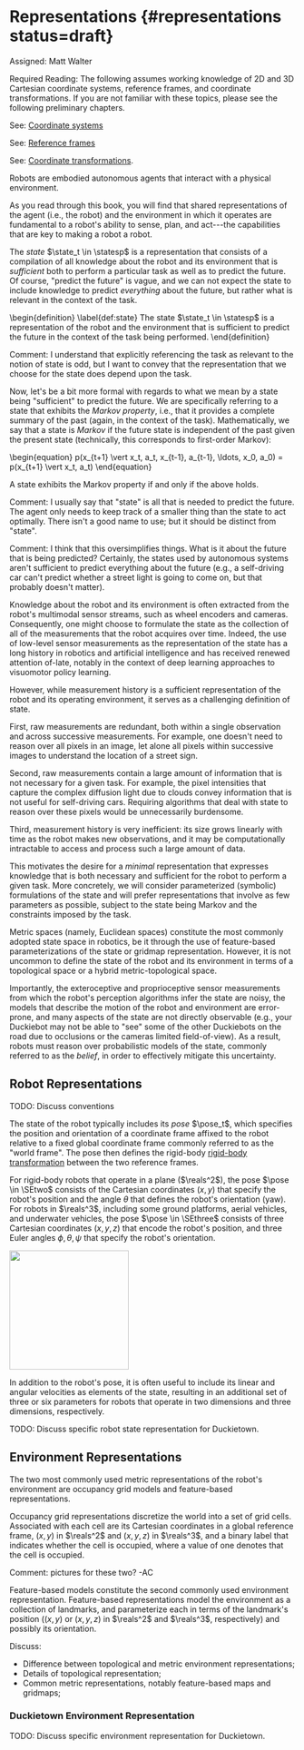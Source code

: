 # Representations  {#representations status=draft}

Assigned: Matt Walter

<div class="requirements" markdown="1">

Required Reading: The following assumes working knowledge of 2D and 3D Cartesian coordinate systems, reference frames, and coordinate transformations. If you are not familiar with these topics, please see the following preliminary chapters.

See: [Coordinate systems](#coordinate_systems)

See: [Reference frames](#reference_frames)

See: [Coordinate transformations](#transformations).

</div>


<!--
**Discuss**:
* Introduction to the notion of *state* as a sufficient statistic that represents the agent (robot) and environment.
* Describe qualities: sufficient statistic; compact (i.e., not conveying unnecessary information); and readily interpretable.
* Define notion of *static* and *dynamic* states.
* Provide examples of robot and environment states.
-->

Robots are embodied autonomous agents that interact with a physical environment.

As you read through this book, you will find that shared representations of the agent (i.e., the robot) and the environment in which it operates are fundamental to a robot's ability to sense, plan, and act---the capabilities that are key to making a robot a robot.

The *state* $\state_t \in \statesp$ is a representation that consists of a compilation of all knowledge about the robot and its environment that is *sufficient* both to perform a particular task as well as to predict the future. Of course, "predict the future" is vague, and we can not expect the state to include knowledge to predict *everything* about the future, but rather what is relevant in the context of the task.

\begin{definition}   \label{def:state}
    The state $\state_t \in \statesp$ is a representation of the robot and the environment that is sufficient to predict the future in the context of the task being performed.
\end{definition}

Comment: I understand that explicitly referencing the task as relevant to the notion of state is odd, but I want to convey that the representation that we choose for the state does depend upon the task.

Now, let's be a bit more formal with regards to what we mean by a state being "sufficient" to predict the future. We are specifically referring to a state that exhibits the *Markov property*, i.e., that it provides a complete summary of the past (again, in the context of the task). Mathematically, we say that a state is *Markov* if the future state is independent of the past given the present state (technically, this corresponds to first-order Markov):

\begin{equation}
    p(x_{t+1} \vert x_t, a_t, x_{t-1}, a_{t-1}, \ldots, x_0, a_0) = p(x_{t+1} \vert x_t, a_t)
\end{equation}

A state exhibits the Markov property if and only if the above holds.

Comment: I usually say that "state" is all that is needed to predict the future.
The agent only needs to keep track of a smaller thing than the state to act optimally.
There isn't a good name to use; but it should be distinct from "state".

Comment: I think that this oversimplifies things. What is it about the future that is being predicted? Certainly, the states used by autonomous systems aren't sufficient to predict everything about the future (e.g., a self-driving car can't predict whether a street light is going to come on, but that probably doesn't matter).

Knowledge about the robot and its environment is often extracted from the robot's multimodal sensor streams, such as wheel encoders and cameras. Consequently, one might choose to formulate the state as the collection of all of the measurements that the robot acquires over time. Indeed, the use of low-level sensor measurements as the representation of the state has a long history in robotics and artificial intelligence and has received renewed attention of-late, notably in the context of deep learning approaches to visuomotor policy learning.

However, while measurement history is a sufficient representation of the robot and its operating environment, it serves as a challenging definition of state.

First, raw measurements are redundant, both within a single observation and across successive measurements. For example, one doesn't need to reason over all pixels in an image, let alone all pixels within successive images to understand the location of a street sign.

Second, raw measurements contain a large amount of information that is not necessary for a given task. For example, the pixel intensities that capture the complex diffusion light due to clouds convey information that is not useful for self-driving cars. Requiring algorithms that deal with state to reason over these pixels would be unnecessarily burdensome.

Third, measurement history is very inefficient: its size grows linearly with time as the robot makes new observations, and it may be computationally intractable to access and process such a large amount of data.

This motivates the desire for a *minimal* representation that expresses knowledge that is both necessary and sufficient for the robot to perform a given task. More concretely, we will consider parameterized (symbolic) formulations of the state and will prefer representations that involve as few parameters as possible, subject to the state being Markov and the constraints imposed by the task.

Metric spaces (namely, Euclidean spaces) constitute the most commonly adopted state space in robotics, be it through the use of feature-based parameterizations of the state or gridmap representation. However, it is not uncommon to define the state of the robot and its environment in terms of a topological space or a hybrid metric-topological space.

Importantly, the exteroceptive and proprioceptive sensor measurements from which the robot's perception algorithms infer the state are noisy, the models that describe the motion of the robot and environment are error-prone, and many aspects of the state are not directly observable (e.g., your Duckiebot may not be able to "see" some of the other Duckiebots on the road due to occlusions or the cameras limited field-of-view). As a result, robots must reason over probabilistic models of the state, commonly referred to as the *belief*, in order to effectively mitigate this uncertainty.

## Robot Representations

TODO: Discuss conventions

The state of the robot typically includes its *pose* $\pose_t$, which specifies the position and orientation of a coordinate frame affixed to the robot relative to a fixed global coordinate frame commonly referred to as the "world frame". The pose then defines the rigid-body [rigid-body transformation](#transformations) between the two reference frames.

For rigid-body robots that operate in a plane ($\reals^2$), the pose $\pose \in \SEtwo$ consists of the Cartesian coordinates $(x,y)$ that specify the robot's position and the angle $\theta$ that defines the robot's orientation (yaw). For robots in $\reals^3$, including some ground platforms, aerial vehicles, and underwater vehicles, the pose $\pose \in \SEthree$ consists of three Cartesian coordinates $(x, y, z)$ that encode the robot's position, and three Euler angles $\phi, \theta, \psi$ that specify the robot's orientation.

<div figure-id="fig:robot_pose_2d" figure-caption="The pose $\pose_t$ of a robot operating in a two-dimensional world consists of the robots $(x,y)$ position and orientation $\theta$ relative to a fixed reference frame.">
  <img src="robot_pose_2d.pdf" style='width: 15em; height:auto'/>
</div>

In addition to the robot's pose, it is often useful to include its linear and angular velocities as elements of the state, resulting in an additional set of three or six parameters for robots that operate in two dimensions and three dimensions, respectively.

<!--
Define the notion of:

* *pose* for mobile robots;
* *configuration* for manipulators
* robot and joint velocities
-->

TODO: Discuss specific robot state representation for Duckietown.

## Environment Representations

The two most commonly used metric representations of the robot's environment are occupancy grid models and feature-based representations.

Occupancy grid representations discretize the world into a set of grid cells. Associated with each cell are its Cartesian coordinates in a global reference frame, $(x,y)$ in $\reals^2$ and $(x,y,z)$ in $\reals^3$, and a binary label that indicates whether the cell is occupied, where a value of one denotes that the cell is occupied.

Comment: pictures for these two? -AC

Feature-based models constitute the second commonly used environment representation. Feature-based representations model the environment as a collection of landmarks, and parameterize each in terms of the landmark's  position ($(x,y)$ or $(x,y,z)$ in $\reals^2$ and $\reals^3$, respectively) and possibly its orientation.


Discuss:

* Difference between topological and metric environment representations;
* Details of topological representation;
* Common metric representations, notably feature-based maps and gridmaps;

### Duckietown Environment Representation

TODO: Discuss specific environment representation for Duckietown.
